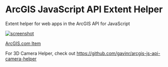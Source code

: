 # ArcGIS JavaScript API Extent Helper
Extent helper for web apps in the ArcGIS API for JavaScript

[![screenshot](https://raw.githubusercontent.com/gavinr/arcgis-js-api-extent-helper/master/screenshot.png)](https://arcgis-js-api-extent-helper.gavinr.com)

[ArcGIS.com Item](http://www.arcgis.com/home/item.html?id=bcd27c0222764228b98eda7b55fe5ac2)

For 3D Camera Helper, check out https://github.com/gavinr/arcgis-js-api-camera-helper
